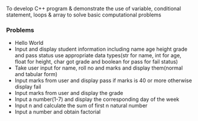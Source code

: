 To develop C++ program & demonstrate the use of variable, conditional statement, loops & array to solve basic computational problems
### Problems
- Hello World
- Input and display student information including name age height grade and pass status use appropriate data types(str for name, int for age, float for height, char got grade and boolean for pass for fail status)
- Take user input for name, roll no and marks and display them(normal and tabular form)
- Input marks from user and display pass if marks is 40 or more otherwise display fail
- Input marks from user and display the grade
- Input a number(1-7) and display the corresponding day of the week
- Input n and calculate the sum of first n natural number
- Input a number and obtain factorial